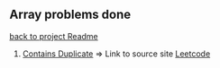 ## Array problems done
[back to project Readme](../../README.md)
1. [Contains Duplicate](ContainsDuplicate.java) => Link to source site  <a href="https://leetcode.com/problems/contains-duplicate/" target="_blank">Leetcode</a>
